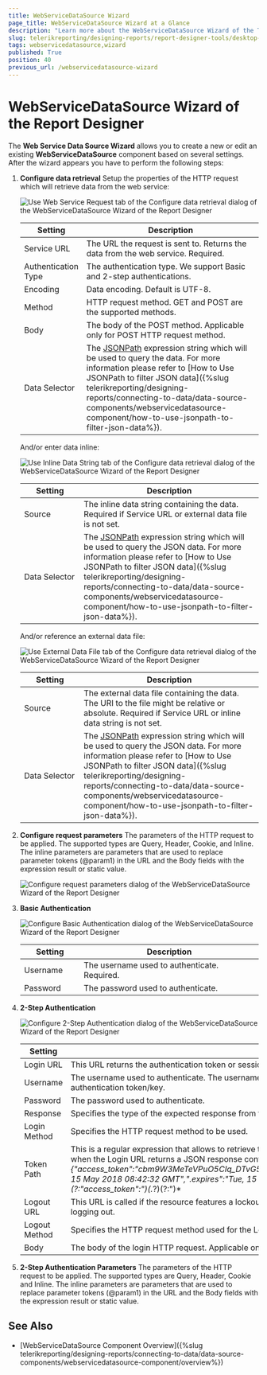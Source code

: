 ```yaml
---
title: WebServiceDataSource Wizard
page_title: WebServiceDataSource Wizard at a Glance
description: "Learn more about the WebServiceDataSource Wizard of the Telerik Reporting Desktop Designers and how to configure the WebServiceDataSource properties with it."
slug: telerikreporting/designing-reports/report-designer-tools/desktop-designers/tools/data-source-wizards/webservicedatasource-wizard
tags: webservicedatasource,wizard
published: True
position: 40
previous_url: /webservicedatasource-wizard
---
```


<style>
table th:first-of-type {
	width: 25%;
}
table th:nth-of-type(2) {
	width: 75%;
}
</style>

# WebServiceDataSource Wizard of the Report Designer

The __Web Service Data Source Wizard__ allows you to create a new or edit an existing __WebServiceDataSource__ component based on several settings. After the wizard appears you have to perform the following steps:

1. __Configure data retrieval__ Setup the properties of the HTTP request which will retrieve data from the web service: 

	![Use Web Service Request tab of the Configure data retrieval dialog of the WebServiceDataSource Wizard of the Report Designer](images/DataSources/WebServiceDataSourceRequest.png)

	| Setting | Description |
	| ------ | ------ |
	|Service URL|The URL the request is sent to. Returns the data from the web service. Required.|
	|Authentication Type|The authentication type. We support Basic and 2-step authentications.|
	|Encoding|Data encoding. Default is UTF-8.|
	|Method|HTTP request method. GET and POST are the supported methods.|
	|Body|The body of the POST method. Applicable only for POST HTTP request method.|
	|Data Selector|The [JSONPath](https://www.newtonsoft.com/json/help/html/QueryJsonSelectTokenJsonPath.htm) expression string which will be used to query the data. For more information please refer to [How to Use JSONPath to filter JSON data]({%slug telerikreporting/designing-reports/connecting-to-data/data-source-components/webservicedatasource-component/how-to-use-jsonpath-to-filter-json-data%}).|

	And/or enter data inline:

	![Use Inline Data String tab of the Configure data retrieval dialog of the WebServiceDataSource Wizard of the Report Designer](images/DataSources/WebServiceDataSourceInlineFile.png)

	| Setting | Description |
	| ------ | ------ |
	|Source|The inline data string containing the data. Required if Service URL or external data file is not set.|
	|Data Selector|The  [JSONPath](https://www.newtonsoft.com/json/help/html/QueryJsonSelectTokenJsonPath.htm) expression string which will be used to query the JSON data. For more information please refer to [How to Use JSONPath to filter JSON data]({%slug telerikreporting/designing-reports/connecting-to-data/data-source-components/webservicedatasource-component/how-to-use-jsonpath-to-filter-json-data%}).|

	And/or reference an external data file:

	![Use External Data File tab of the Configure data retrieval dialog of the WebServiceDataSource Wizard of the Report Designer](images/DataSources/WebServiceDataSourceExternalFile.png)

	| Setting | Description |
	| ------ | ------ |
	|Source|The external data file containing the data. The URI to the file might be relative or absolute. Required if Service URL or inline data string is not set.|
	|Data Selector|The [JSONPath](https://www.newtonsoft.com/json/help/html/QueryJsonSelectTokenJsonPath.htm) expression string which will be used to query the JSON data. For more information please refer to [How to Use JSONPath to filter JSON data]({%slug telerikreporting/designing-reports/connecting-to-data/data-source-components/webservicedatasource-component/how-to-use-jsonpath-to-filter-json-data%}).|

1. __Configure request parameters__ The parameters of the HTTP request to be applied. The supported types are Query, Header, Cookie, and Inline. The inline parameters are parameters that are used to replace parameter tokens (@param1) in the URL and the Body fields with the expression result or static value.

	![Configure request parameters dialog of the WebServiceDataSource Wizard of the Report Designer](images/DataSources/GoogleBooksParams.png)

1. __Basic Authentication__

	![Configure Basic Authentication dialog of the WebServiceDataSource Wizard of the Report Designer](images/DataSources/WebServiceDataSourceBasicAuthentication.png)

	| Setting | Description |
	| ------ | ------ |
	|Username|The username used to authenticate. Required.|
	|Password|The password used to authenticate.|

1. __2-Step Authentication__

	![Configure 2-Step Authentication dialog of the WebServiceDataSource Wizard of the Report Designer](images/DataSources/WebServiceDataSource2StepAuth.png)

	| Setting | Description |
	| ------ | ------ |
	|Login URL|This URL returns the authentication token or session key that allows you to access the API. Required.|
	|Username|The username used to authenticate. The username and password are needed only when the Login URL uses Basic Authentication to retrieve the authentication token/key.|
	|Password|The password used to authenticate.|
	|Response|Specifies the type of the expected response from the Login URL. JSON and plain text are supported.|
	|Login Method|Specifies the HTTP request method to be used.|
	|Token Path|This is a regular expression that allows to retrieve the authentication or session key from the response received via the Login URL. For example, when the Login URL returns a JSON response containing the authentication token in the form: *{"access_token":"cbm9W3MeTeVPuO5CIq_DTvG5KbzydpRQ","token_type":"bearer","expires_in":1799,"userName":"demouser",".issued":"Tue, 15 May 2018 08:42:32 GMT",".expires":"Tue, 15 May 2018 09:12:32 GMT"}* the token path regular expression to retrieve the token would be: *(?:"access_token":")(.*?)(?:")* |
	|Logout URL|This URL is called if the resource features a lockout for having too many sessions open. Refresh the report and try again after successfully logging out.|
	|Logout Method|Specifies the HTTP request method used for the Logout URL.|
	|Body|The body of the login HTTP request. Applicable only for POST HTTP request method.|


1. __2-Step Authentication Parameters__ The parameters of the HTTP request to be applied. The supported types are Query, Header, Cookie and Inline. The inline parameters are parameters that are used to replace parameter tokens (@param1) in the URL and the Body fields with the expression result or static value.

## See Also

* [WebServiceDataSource Component Overview]({%slug telerikreporting/designing-reports/connecting-to-data/data-source-components/webservicedatasource-component/overview%})
